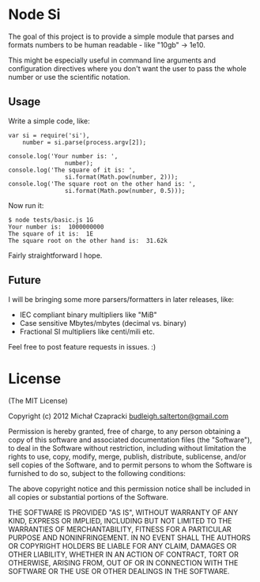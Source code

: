 Node Si
=========

The goal of this project is to provide a simple module that parses and formats
numbers to be human readable - like "10gb" -> 1e10.

This might be especially useful in command line arguments and configuration 
directives where you don't want the user to pass the whole number or use the 
scientific notation.

Usage
-------

Write a simple code, like:

    var si = require('si'),
        number = si.parse(process.argv[2]);
        
    console.log('Your number is: ', 
                    number);
    console.log('The square of it is: ', 
                    si.format(Math.pow(number, 2)));
    console.log('The square root on the other hand is: ', 
                    si.format(Math.pow(number, 0.5)));

Now run it:

    $ node tests/basic.js 1G
    Your number is:  1000000000
    The square of it is:  1E
    The square root on the other hand is:  31.62k

Fairly straightforward I hope.

Future
--------

I will be bringing some more parsers/formatters in later releases, like:

* IEC compliant binary multipliers like "MiB"
* Case sensitive Mbytes/mbytes (decimal vs. binary)
* Fractional SI multipliers like centi/mili etc.

Feel free to post feature requests in issues. :)

License
=========

(The MIT License)

Copyright (c) 2012 Michał Czapracki budleigh.salterton@gmail.com

Permission is hereby granted, free of charge, to any person obtaining a copy
of this software and associated documentation files (the "Software"), to deal
in the Software without restriction, including without limitation the rights
to use, copy, modify, merge, publish, distribute, sublicense, and/or sell
copies of the Software, and to permit persons to whom the Software is
furnished to do so, subject to the following conditions:

The above copyright notice and this permission notice shall be included in
all copies or substantial portions of the Software.

THE SOFTWARE IS PROVIDED "AS IS", WITHOUT WARRANTY OF ANY KIND, EXPRESS OR
IMPLIED, INCLUDING BUT NOT LIMITED TO THE WARRANTIES OF MERCHANTABILITY,
FITNESS FOR A PARTICULAR PURPOSE AND NONINFRINGEMENT. IN NO EVENT SHALL THE
AUTHORS OR COPYRIGHT HOLDERS BE LIABLE FOR ANY CLAIM, DAMAGES OR OTHER
LIABILITY, WHETHER IN AN ACTION OF CONTRACT, TORT OR OTHERWISE, ARISING FROM,
OUT OF OR IN CONNECTION WITH THE SOFTWARE OR THE USE OR OTHER DEALINGS IN
THE SOFTWARE.
